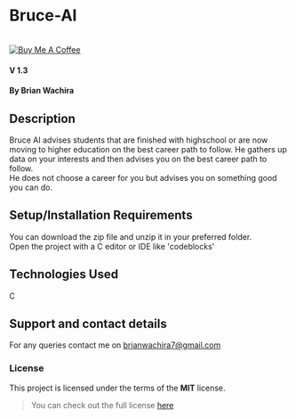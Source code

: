 
# Bruce-AI
<br/><a href="abc.com" target="_blank"><img src="https://encrypted-tbn0.gstatic.com/images?q=tbn:ANd9GcQWsfpfct8f0hRBeC7K-EQFa6tN_k0nDnKJF4lJy8SavGxRhxpN" alt="Buy Me A Coffee" style="height: auto !important;width: auto !important;" ></a>
####  V 1.3
#### By **Brian Wachira**
## Description
Bruce AI advises students that are finished with highschool or are now moving to higher education on the best career path to follow.
He gathers up data on your interests and then advises you on the best career path to follow.<br/>
He does not choose a career for you but advises you on something good you can do.
## Setup/Installation Requirements
You can download the zip file and unzip it in your preferred folder.<br/>
Open the project with a C editor or IDE like 'codeblocks'
## Technologies Used
C
## Support and contact details
For any queries contact me on brianwachira7@gmail.com
### License
This project is licensed under the terms of the **MIT** license.

>You can check out the full license [here](https://github.com/briananointed/Bruce-AI/blob/master/LICENSE)

